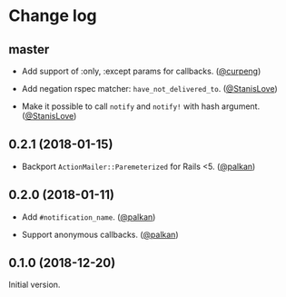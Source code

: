 # Change log

## master

- Add support of :only, :except params for callbacks. ([@curpeng][])

- Add negation rspec matcher: `have_not_delivered_to`. ([@StanisLove][])

- Make it possible to call `notify` and `notify!` with hash argument. ([@StanisLove][])

## 0.2.1 (2018-01-15)

- Backport `ActionMailer::Paremeterized` for Rails <5. ([@palkan][])

## 0.2.0 (2018-01-11)

- Add `#notification_name`. ([@palkan][])

- Support anonymous callbacks. ([@palkan][])

## 0.1.0 (2018-12-20)

Initial version.

[@palkan]: https://github.com/palkan
[@curpeng]: https://github.com/curpeng
[@StanisLove]: https://github.com/StanisLove
